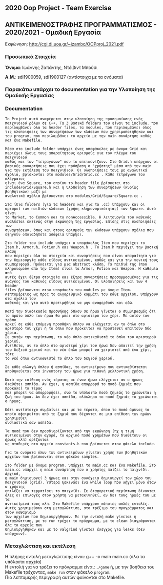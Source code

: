 ## 2020 Oop Project - Team Exercise

## ΑΝΤΙΚΕΙΜΕΝΟΣΤΡΑΦΗΣ ΠΡΟΓΡΑΜΜΑΤΙΣΜΟΣ - 2020/2021 - Ομαδική Εργασία


Εκφώνηση: http://cgi.di.uoa.gr/~izambo/OOPproj_2021.pdf


### Προσωπικά Στοιχεία

__Όνομα__: Ιωάννης Ζαπάντης, Ντέιβιντ Μπούσι

__Α.Μ.__: sdi1900059, sdi1900127 (αντίστοιχα με τα ονόματα)


### Παρακάτω υπάρχει το documentation για την Υλοποίηση της Ομαδικής Εργασίας

### Documentation

    Το Project αυτό αναφέρεται στην υλοποίηση της προσομοίωσης ενός παιχνιδιού ρόλων σε C++. Τα 3 βασικά folders του είναι τα include, που
    περιλαμβάνει όλα τα header files, τα modules, που περιλαμβάνει όλες τις υλοποιήσεις των συναρτήσεων των κλάσεων που χρησιμοποιήθηκαν και
    του program, που περιλαμβάνει το αρχείο με την main συνάρτηση καθώς και ένα Makefile.

    Μέσα στο include folder υπάρχει ένας υποφάκελος με όνομα Grid και περιέχει όλους τους απαραίτητους ορισμούς για τον πλέγμα του παιχνιδιού
    καθώς και των "τετραγώνων" που το απεικονίζουν. Στο Grid.h υπάρχουν οι βασικές συναρτήσεις που έχει πρόσβαση ο "χρήστης" μέσα από την main
    για την εκτέλεση του παιχνιδιού. Οι υλοποιήσεις τους με αναλυτικά σχόλια, βρίσκονται στο modules/Grid/Grid.cc . Κάθε τετράγωνο του πλέγματος
    είναι ένα Square, του οποίου το header file βρίσκεται στο include/Grid/Square.h και η υλοποίηση των συναρτήσεων (κυρίως βοηθητικών) μαζί με
    αναλυτικά σχόλια βρίσκονται στο modules/Grid/Square/Square.cc .

    Στα ίδια folders (για τα headers και για τα .cc) υπάρχουν και οι ορισμοί των παιδιών-κλάσεων (χρήση κληρονομικότητας) των Square. Αυτά είναι
    το Market, το Common και το nonAccessible. Η λειτουργία του καθενός αναλύεται εκτενώς στην εκφώνηση της εργασίας. Επίσης στις υλοποιήσεις των
    συναρτήσεων, όπως και στους ορισμούς των κλάσεων υπάρχουν σχόλια που εξηγούν οποιαδήποτε ασάφεια υπάρξει.

    Στο folder του include υπάρχει ο υποφάκελος Item που περιέχει το Item.h, Armor.h, Potion.h και Weapon.h . Το Item.h περιέχει την βασική κλάση
    που περιέχει όλα τα στοιχεία και συναρτήσεις που είναι απαραίτητα για την δημιουργία κάθε είδους αντικειμένου, καθώς και για την γενική τους
    συμπεριφορά. Πρόκειται για μια abstract κλάση. Τα παιδιά της (που κληρονομούν απο την Item) είναι τα Armor, Potion και Weapon. Η καθεμία από
    αυτές έχει έξτρα στοιχεία και έξτρα συναρτήσεις προσαρμοσμένες για τις ανάγκες του καθενός είδους αντικειμένου. Οι υλοποιήσεις και των 4 header
    files βρίσκονται στον υποφάκελο του modules με όνομα Item. Λεπτομέρειες ως προς το αλγοριθμικό κομμάτι του κάθε αρχείου, υπάρχουν στα σχόλια του
    καθενός και για αυτό προτιμήθηκε να μην αναφερθούν και εδώ.

    Κατά την διαδικασία προσθήκης όπλου σε ήρωα γίνεται ο συμβιβασμός ότι το πρώτο όπλο του ήρωα θα μπει στο αριστερό του χέρι. Με αυτόν τον τρόπο
    αρκεί σε κάθε επόμενη προσθήκη όπλου να ελέγχεται αν το όπλο στο αριστερό του χέρι ή το όπλο που πρόκειται να προστεθεί απαιτούν δύο χέρια.
    Σε αυτήν την περίπτωση, το νέο όπλο αντικαθιστά το όπλο του αριστερού χεριού.
    Αντίθετα, αν το όπλο στο αριστερό χέρι του ήρωα δεν απαιτεί την χρήση του δεξιού χεριού και το νέο όπλο μπορεί να χειριστεί από ένα χέρι, τότε
    το νεό όπλο αντικαθιστά το όπλο του δεξιού χεριού.

    Σε κάθε αλλαγή όπλου ή ασπίδας, το αντικείμενο που αντικαθίσταται αποθηκεύεται στο inventory του ήρωα για πιθανή μελλοντική χρήση.
    
    Κατά την επίθεση ενός τέρατος σε έναν ήρωα ελέγχεται αν ο ήρωας διαθέτει ασπίδα. Αν έχει, η ασπίδα απορροφά το ποσό ζημιάς που προκαλεί το τέρας
    και μπορεί να απορροφήσει, ενώ το υπόλοιπο ποσό ζημιάς το χρεώνεται η ζωή του ήρωα. Αν δεν έχει ασπίδα, ολόκληρο το ποσό ζημιάς το χρεώνεται ο ήρωας.

    Κάτι αντίστοιχο συμβαίνει και με τα τέρατα, όπου το ποσό άμυνας το οποίο αϕαιρείται από τη ζημιά που δέχονται σε μια επίθεση των ηρώων χρησιμεύει
    ουσιαστικά σαν ασπίδα.

    Τα ποσά που δεν προσδιορίζονται από την εκφώνηση (πχ η τιμή αντικειμένων στην αγορά, το αρχικό ποσό χρημάτων που διαθέτουν οι ήρωες κλπ) ορίζονται
    ως σταθερές στο αρχείο constants.h που βρίσκεται στον φάκελο include.
    
    Για τα ονόματα όλων των αντικειμένων γίνεται χρήση των βοηθητικών αρχείων που βρίσκονται στον φάκελο samples.

    Στο folder με όνομα program, υπάρχει το main.cc και ένα Makefile. Στο main.cc υπάρχει η main συνάρτηση που ο χρήστης παίζει το παιχνίδι. Αρχικά,
    η main δημιουργεί 3 ήρωες και στην συνέχεια δημιουργεί τον χώρο του παιχνιδιού (grid). Ύστερα ξεκινάει ένα while loop που λήγει μόνο όταν ο χρήστης
    επιλέξει να τερματίσει το παιχνίδι. Σε διαφορετική περίπτωση δίνονται όλες οι επιλογές στον χρήστη να μετακινηθεί, αν δει τους ήρωές του με τα
    αντικείμενά τους κλπ. Στο Makefile υπάρχουν κάποιες απλές εντολές. Αυτές χρησιμεύουν στη μεταγλώττιση, στο τρέξιμο του προγράμματος και στον καθαρισμό
    των αρχείων που δημιουργήθηκαν. Με την εντολή make γίνεται η μεταγλώττιση, με το run τρέχει το πρόγραμμα, με το clean διαγράφονται όλα τα αρχεία που
    δημιουργήθηκαν και με το valgrind γίνεται έλεγχος για leaks (δεν υπάρχουν).

### Μεταγλώττιση και εκτέλεση
Η πλήρης εντολή μεταγλώττισης είναι: g++ -o main main.cc (όλα τα υπόλοιπα αρχεία)  
Η εντολή για να τρέξει το πρόγραμμα είναι: `./game` ή, με την βοήθεια του Makefile τρέχοντας, `make run` στον φάκελο `program`.  
Πιο λεπτομερής περιγραφή αυτών φαίνονται στο Makefile.
